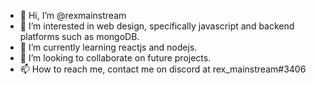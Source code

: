 - 👋 Hi, I’m @rexmainstream
- 👀 I’m interested in web design, specifically javascript and backend platforms such as mongoDB.
- 🌱 I’m currently learning reactjs and nodejs.
- 💞️ I’m looking to collaborate on future projects. 
- 📫 How to reach me, contact me on discord at rex_mainstream#3406

